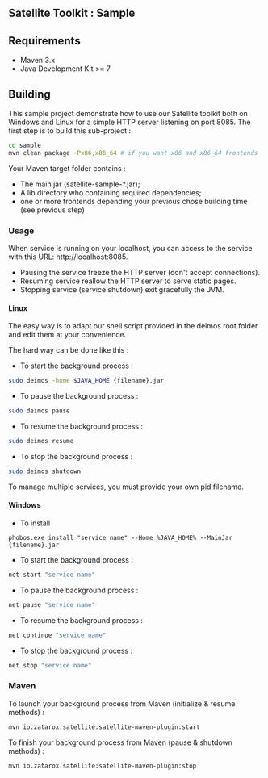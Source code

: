 ## Satellite Toolkit : Sample

## Requirements

* Maven 3.x
* Java Development Kit >= 7

## Building
This sample project demonstrate how to use our Satellite toolkit both on Windows and Linux for a simple HTTP server listening on port 8085. The first step is to build this sub-project :
```sh
cd sample
mvn clean package -Px86,x86_64 # if you want x86 and x86_64 frontends
```

Your Maven target folder contains :
* The main jar (satellite-sample-*.jar);
* A lib directory who containing required dependencies;
* one or more frontends depending your previous chose building time (see previous step)

### Usage

When service is running on your localhost, you can access to the service with this URL:  http://localhost:8085.
* Pausing the service freeze the HTTP server (don't accept connections).
* Resuming service reallow the HTTP server to serve static pages.
* Stopping service (service shutdown) exit gracefully the JVM.

#### Linux
The easy way is to adapt our shell script provided in the deimos root folder and edit them at your convenience.

The hard way can be done like this :
* To start the background process :
```sh
sudo deimos -home $JAVA_HOME {filename}.jar
```
* To pause the background process :
```sh
sudo deimos pause
```
* To resume the background process :
```sh
sudo deimos resume
```
* To stop the background process :
```sh
sudo deimos shutdown
```

To manage multiple services, you must provide your own pid filename.

#### Windows

* To install
```batch
phobos.exe install "service name" --Home %JAVA_HOME% --MainJar {filename}.jar
```
* To start the background process :
```sh
net start "service name"
```
* To pause the background process :
```sh
net pause "service name"
```
* To resume the background process :
```sh
net continue "service name"
```
* To stop the background process :
```sh
net stop "service name"
```

### Maven
To launch your background process from Maven (initialize & resume methods) :
```sh
mvn io.zatarox.satellite:satellite-maven-plugin:start
```

To finish your background process from Maven (pause & shutdown methods) :
```sh
mvn io.zatarox.satellite:satellite-maven-plugin:stop
```
